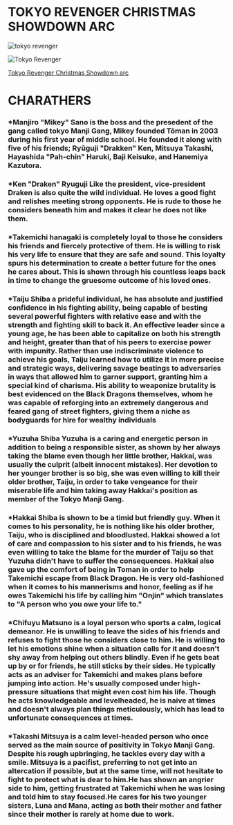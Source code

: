 # TOKYO REVENGER CHRISTMAS SHOWDOWN ARC

![tokyo revenger](https://i.redd.it/tokyo-revengers-christmas-showdown-arc-new-visual-v0-4hjexex155x91.jpg?s=ef40d89b6083a385e7f3d4bcac3c713e858a757a)

![Tokyo Revenger](https://youtu.be/53yuEjGCX2Q)

[Tokyo Revenger Christmas Showdown arc](https://youtu.be/53yuEjGCX2Q)

# CHARATHERS

### *Manjiro "Mikey" Sano is the boss and the presedent of the gang called tokyo Manji Gang, Mikey founded Tōman in 2003 during his first year of middle school. He founded it along with five of his friends; Ryūguji "Drakken" Ken, Mitsuya Takashi, Hayashida "Pah-chin" Haruki, Baji Keisuke, and Hanemiya Kazutora.

### *Ken "Draken" Ryuguji Like the president, vice-president Draken is also quite the wild individual. He loves a good fight and relishes meeting strong opponents. He is rude to those he considers beneath him and makes it clear he does not like them.

### *Takemichi hanagaki  is completely loyal to those he considers his friends and fiercely protective of them. He is willing to risk his very life to ensure that they are safe and sound. This loyalty spurs his determination to create a better future for the ones he cares about. This is shown through his countless leaps back in time to change the gruesome outcome of his loved ones.

### *Taiju Shiba a prideful individual, he has absolute and justified confidence in his fighting ability, being capable of besting several powerful fighters with relative ease and with the strength and fighting skill to back it. An effective leader since a young age, he has been able to capitalize on both his strength and height, greater than that of his peers to exercise power with impunity. Rather than use indiscriminate violence to achieve his goals, Taiju learned how to utilize it in more precise and strategic ways, delivering savage beatings to adversaries in ways that allowed him to garner support, granting him a special kind of charisma. His ability to weaponize brutality is best evidenced on the Black Dragons themselves, whom he was capable of reforging into an extremely dangerous and feared gang of street fighters, giving them a niche as bodyguards for hire for wealthy individuals

### *Yuzuha Shiba Yuzuha is a caring and energetic person in addition to being a responsible sister, as shown by her always taking the blame even though her little brother, Hakkai, was usually the culprit (albeit innocent mistakes). Her devotion to her younger brother is so big, she was even willing to kill their older brother, Taiju, in order to take vengeance for their miserable life and him taking away Hakkai's position as member of the Tokyo Manji Gang.

### *Hakkai Shiba is shown to be a timid but friendly guy. When it comes to his personality, he is nothing like his older brother, Taiju, who is disciplined and bloodlusted. Hakkai showed a lot of care and compassion to his sister and to his friends, he was even willing to take the blame for the murder of Taiju so that Yuzuha didn't have to suffer the consequences. Hakkai also gave up the comfort of being in Toman in order to help Takemichi escape from Black Dragon. He is very old-fashioned when it comes to his mannerisms and honor, feeling as if he owes Takemichi his life by calling him "Onjin" which translates to "A person who you owe your life to."

### *Chifuyu Matsuno is a loyal person who sports a calm, logical demeanor. He is unwilling to leave the sides of his friends and refuses to fight those he considers close to him. He is willing to let his emotions shine when a situation calls for it and doesn't shy away from helping out others blindly. Even if he gets beat up by or for friends, he still sticks by their sides. He typically acts as an adviser for Takemichi and makes plans before jumping into action. He's usually composed under high-pressure situations that might even cost him his life. Though he acts knowledgeable and levelheaded, he is naive at times and doesn't always plan things meticulously, which has lead to unfortunate consequences at times.

### *Takashi Mitsuya is a calm level-headed person who once served as the main source of positivity in Tokyo Manji Gang. Despite his rough upbringing, he tackles every day with a smile. Mitsuya is a pacifist, preferring to not get into an altercation if possible, but at the same time, will not hesitate to fight to protect what is dear to him.He has shown an angrier side to him, getting frustrated at Takemichi when he was losing and told him to stay focused.He cares for his two younger sisters, Luna and Mana, acting as both their mother and father since their mother is rarely at home due to work.


